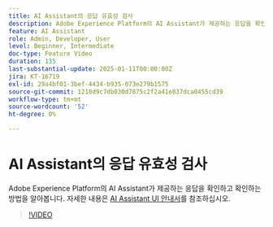 ```yaml
---
title: AI Assistant의 응답 유효성 검사
description: Adobe Experience Platform의 AI Assistant가 제공하는 응답을 확인하고 확인하는 방법을 알아봅니다.
feature: AI Assistant
role: Admin, Developer, User
level: Beginner, Intermediate
doc-type: Feature Video
duration: 135
last-substantial-update: 2025-01-11T00:00:00Z
jira: KT-16719
exl-id: 29a4bf01-3bef-4434-b935-073e279b1575
source-git-commit: 1218d9c7db030d7875c2f2a41e837dca0455cd39
workflow-type: tm+mt
source-wordcount: '52'
ht-degree: 0%

---
```


# AI Assistant의 응답 유효성 검사

Adobe Experience Platform의 AI Assistant가 제공하는 응답을 확인하고 확인하는 방법을 알아봅니다. 자세한 내용은 [AI Assistant UI 안내서](https://experienceleague.adobe.com/ko/docs/experience-platform/ai-assistant/ui-guide#verify-responses)를 참조하십시오.

>[!VIDEO](https://video.tv.adobe.com/v/3441746/?learn=on&enablevpops&captions=kor)
